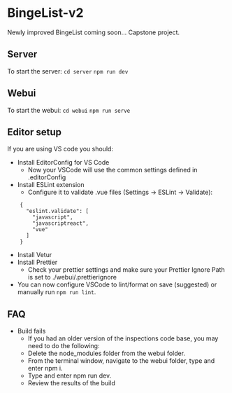# BingeList-v2

Newly improved BingeList coming soon... Capstone project.

## Server

To start the server:
`cd server`
`npm run dev`


## Webui
To start the webui:
`cd webui`
`npm run serve`


## Editor setup

If you are using VS code you should:

- Install EditorConfig for VS Code
    - Now your VSCode will use the common settings defined in .editorConfig
- Install ESLint extension
    - Configure it to validate .vue files (Settings -> ESLint -> Validate):
```
    {
      "eslint.validate": [
        "javascript",
        "javascriptreact",
        "vue"
      ]
    }
```
- Install Vetur
- Install Prettier
    - Check your prettier settings and make sure your Prettier Ignore Path is set to ./webui/.prettierignore
- You can now configure VSCode to lint/format on save (suggested) or manually run `npm run lint`.

## FAQ

- Build fails
    - If you had an older version of the inspections code base, you may need to do the following:
    - Delete the node_modules folder from the webui folder.
    - From the terminal window, navigate to the webui folder, type and enter npm i.
    - Type and enter npm run dev.
    - Review the results of the build
